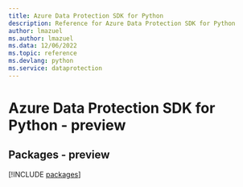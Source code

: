 ```yaml
---
title: Azure Data Protection SDK for Python
description: Reference for Azure Data Protection SDK for Python
author: lmazuel
ms.author: lmazuel
ms.data: 12/06/2022
ms.topic: reference
ms.devlang: python
ms.service: dataprotection
---
```

# Azure Data Protection SDK for Python - preview
## Packages - preview
[!INCLUDE [packages](data-protection-index.md)]